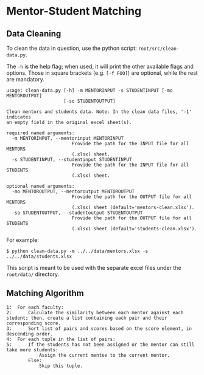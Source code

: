 # Mentor-Student Matching

## Data Cleaning

To clean the data in question, use the python script: `root/src/clean-data.py`.

The `-h` is the help flag; when used, it will print the other available flags and options. Those in square brackets (e.g. `[-f FOO]`) are optional, while the rest are mandatory.

```
usage: clean-data.py [-h] -m MENTORINPUT -s STUDENTINPUT [-mo MENTOROUTPUT]
                     [-so STUDENTOUTPUT]

Clean mentors and students data. Note: In the clean data files, '-1' indicates
an empty field in the original excel sheet(s).

required named arguments:
  -m MENTORINPUT, --mentorinput MENTORINPUT
                        Provide the path for the INPUT file for all MENTORS
                        (.xlsx) sheet.
  -s STUDENTINPUT, --studentinput STUDENTINPUT
                        Provide the path for the INPUT file for all STUDENTS
                        (.xlsx) sheet.

optional named arguments:
  -mo MENTOROUTPUT, --mentoroutput MENTOROUTPUT
                        Provide the path for the OUTPUT file for all MENTORS
                        (.xlsx) sheet (default='mentors-clean.xlsx').
  -so STUDENTOUTPUT, --studentoutput STUDENTOUTPUT
                        Provide the path for the OUTPUT file for all STUDENTS
                        (.xlsx) sheet (default='students-clean.xlsx').
```

For example:

```
$ python clean-data.py -m ../../data/mentors.xlsx -s ../../data/students.xlsx
```

This script is meant to be used with the separate excel files under the `root/data/` directory.

## Matching Algorithm

```
1:  For each faculty:
2:      Calculate the similarity between each mentor against each student; then, create a list containing each pair and their corresponding score.
3:      Sort list of pairs and scores based on the score element, in descending order.
4:  For each tuple in the list of pairs:
5:      If the students has not been assigned or the mentor can still take more students:
            Assign the current mentee to the current mentor.
        Else:
            Skip this tuple.
```
